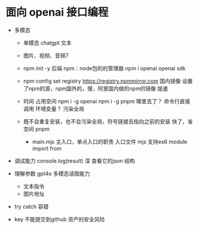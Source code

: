 # 面向 openai 接口编程


 - 多模态
   - 单模态
     chatgpt 文本
   - 图片、视频、音频7

   - npm init -y 后端 npm：node包的的管理器
    npm i openai    openai sdk


    - npm config set registry https://registry.npmmirror.com 国内镜像
      设置了npm的源，npm国外的，慢，阿里国内做的npm的镜像 提速


     - 时间 占用空间
       npm i -g openai
       npm i -g pnpm
       哪里去了？ 命令行直接调用  环境变量？ 污染全局


    - 既不会重复安装，也不会污染全局，符号链接去指向之前的安装
      快了，省空间 pnpm


      - main.mjs 主入口，单点入口的职责  入口文件
        mjs 支持es6 module import from 


- 调试能力
  console.log(result) 深 查看它的json 结构


- 理解参数
  gpt4o 多模态读图能力
    - 文本指令
    - 图片地址


- try catch
  容错


- key 不能提交到github
  资产的安全风险
